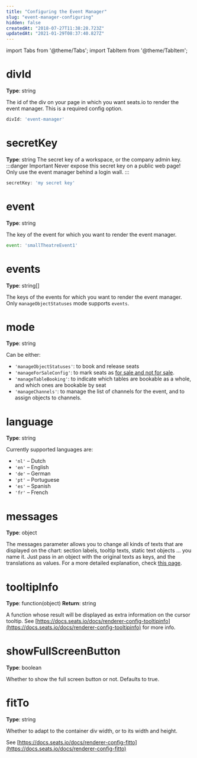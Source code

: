 ```yaml
---
title: "Configuring the Event Manager"
slug: "event-manager-configuring"
hidden: false
createdAt: "2018-07-27T11:38:28.723Z"
updatedAt: "2021-01-29T08:37:40.827Z"
---
```


import Tabs from '@theme/Tabs';
import TabItem from '@theme/TabItem';

# divId
**Type**: string

The id of the div on your page in which you want seats.io to render the event manager. This is a required config option.

```javascript
divId: 'event-manager'
```

# secretKey
**Type**: string
The secret key of a workspace, or the company admin key.
:::danger Important
Never expose this secret key on a public web page! Only use the event manager behind a login wall.
:::
```javascript
secretKey: 'my secret key'
```

# event
**Type**: string

The key of the event for which you want to render the event manager.

```javascript
event: 'smallTheatreEvent1'
```

# events
**Type**: string[]

The keys of the events for which you want to render the event manager. Only `manageObjectStatuses` mode supports `events`.

# mode
**Type**: string

Can be either:

- `'manageObjectStatuses'`: to book and release seats
- `'manageForSaleConfig'`: to mark seats as [for sale and not for sale](api-v2#core-resources-objects-for-sale-not-for-sale).
- `'manageTableBooking'`: to indicate which tables are bookable as a whole, and which ones are bookable by seat
- `'manageChannels'`: to manage the list of channels for the event, and to assign objects to channels. 

# language
**Type**: string

Currently supported languages are:
- `'nl'` – Dutch
- `'en'` – English
- `'de'` – German
- `'pt'` – Portuguese
- `'es'` – Spanish
- `'fr'` – French

# messages
**Type**: object

The messages parameter allows you to change all kinds of texts that are displayed on the chart: section labels, tooltip texts, static text objects ... you name it.
Just pass in an object with the original texts as keys, and the translations as values.
For a more detailed explanation, check [this page](http://support.seats.io/integrating-seats-io/multi-language-i18n-support).

# tooltipInfo
**Type**: function(object)
**Return**: string

A function whose result will be displayed as extra information on the cursor tooltip.
See [https://docs.seats.io/docs/renderer-config-tooltipinfo](https://docs.seats.io/docs/renderer-config-tooltipinfo) for more info.

# showFullScreenButton
**Type**: boolean

Whether to show the full screen button or not. Defaults to true.

# fitTo
**Type**: string

Whether to adapt to the container div width, or to its width and height.

See [https://docs.seats.io/docs/renderer-config-fitto](https://docs.seats.io/docs/renderer-config-fitto)
